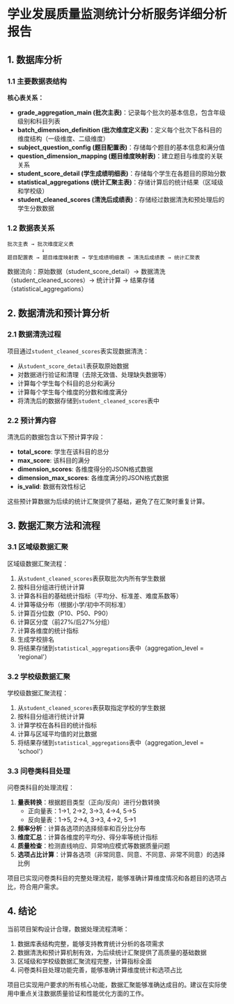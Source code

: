 # 学业发展质量监测统计分析服务详细分析报告

## 1. 数据库分析

### 1.1 主要数据表结构

**核心表关系：**
- **grade_aggregation_main (批次主表)**：记录每个批次的基本信息，包含年级级别和科目列表
- **batch_dimension_definition (批次维度定义表)**：定义每个批次下各科目的维度结构（一级维度、二级维度）
- **subject_question_config (题目配置表)**：存储每个题目的基本信息和满分值
- **question_dimension_mapping (题目维度映射表)**：建立题目与维度的关联关系
- **student_score_detail (学生成绩明细表)**：存储每个学生在各题目的原始分数
- **statistical_aggregations (统计汇聚主表)**：存储计算后的统计结果（区域级和学校级）
- **student_cleaned_scores (清洗后成绩表)**：存储经过数据清洗和预处理后的学生分数数据

### 1.2 数据表关系

```
批次主表 → 批次维度定义表
           ↓
题目配置表 → 题目维度映射表 → 学生成绩明细表 → 清洗后成绩表 → 统计汇聚表
```

数据流向：原始数据（student_score_detail）→ 数据清洗（student_cleaned_scores）→ 统计计算 → 结果存储（statistical_aggregations）

## 2. 数据清洗和预计算分析

### 2.1 数据清洗过程
项目通过`student_cleaned_scores`表实现数据清洗：
- 从`student_score_detail`表获取原始数据
- 对数据进行验证和清理（去除无效值、处理缺失数据等）
- 计算每个学生每个科目的总分和满分
- 计算每个学生每个维度的分数和维度满分
- 将清洗后的数据存储到`student_cleaned_scores`表中

### 2.2 预计算内容
清洗后的数据包含以下预计算字段：
- **total_score**: 学生在该科目的总分
- **max_score**: 该科目的满分
- **dimension_scores**: 各维度得分的JSON格式数据
- **dimension_max_scores**: 各维度满分的JSON格式数据
- **is_valid**: 数据有效性标记

这些预计算数据为后续的统计汇聚提供了基础，避免了在汇聚时重复计算。

## 3. 数据汇聚方法和流程

### 3.1 区域级数据汇聚
区域级数据汇聚流程：
1. 从`student_cleaned_scores`表获取批次内所有学生数据
2. 按科目分组进行统计计算
3. 计算各科目的基础统计指标（平均分、标准差、难度系数等）
4. 计算等级分布（根据小学/初中不同标准）
5. 计算百分位数（P10、P50、P90）
6. 计算区分度（前27%/后27%分组）
7. 计算各维度的统计指标
8. 生成学校排名
9. 将结果存储到`statistical_aggregations`表中（aggregation_level = 'regional'）

### 3.2 学校级数据汇聚
学校级数据汇聚流程：
1. 从`student_cleaned_scores`表获取指定学校的学生数据
2. 按科目分组进行统计计算
3. 计算学校在各科目的统计指标
4. 计算与区域平均值的对比数据
5. 将结果存储到`statistical_aggregations`表中（aggregation_level = 'school'）

### 3.3 问卷类科目处理
问卷类科目的处理流程：
1. **量表转换**：根据题目类型（正向/反向）进行分数转换
   - 正向量表：1→1, 2→2, 3→3, 4→4, 5→5
   - 反向量表：1→5, 2→4, 3→3, 4→2, 5→1
2. **频率分析**：计算各选项的选择频率和百分比分布
3. **维度汇总**：计算各维度的平均分、得分率等统计指标
4. **质量检查**：检测直线响应、异常响应模式等数据质量问题
5. **选项占比计算**：计算各选项（非常同意、同意、不同意、非常不同意）的选择比例

项目已实现问卷类科目的完整处理流程，能够准确计算维度情况和各题目的选项占比，符合用户需求。

## 4. 结论

当前项目架构设计合理，数据处理流程清晰：
1. 数据库表结构完整，能够支持教育统计分析的各项需求
2. 数据清洗和预计算机制有效，为后续统计汇聚提供了高质量的基础数据
3. 区域级和学校级数据汇聚流程完整，计算指标全面
4. 问卷类科目处理功能完善，能够准确计算维度统计和选项占比

项目已实现用户要求的所有核心功能，数据汇聚能够准确达成目的。建议在实际使用中重点关注数据质量验证和性能优化方面的工作。